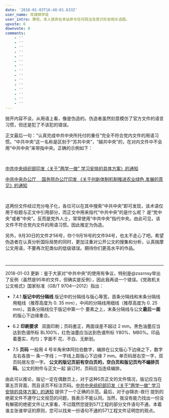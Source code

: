```yaml
---
date: '2018-01-03T16:48:01.633Z'
user_name: 攻城狮学徒
user_intro: 算啦，本人放弃在本站参与任何政治及意识形态相关话题。
upvote: 6
downvote: 0
comments:
    - ''
    - ''
    - ''
    - ''
    - ''
    - ''
    - ''
    - ''
    - ''
    - ''
    - ''
    - ''
    - ''
    - ''
    - ''
---
```


抛开内容不谈，从用语上看，像是伪造的。伪造者虽然刻意模仿了官方文件的语言习惯，但还是犯了不该犯的错误。  

正文最后一句：“认真完成中共中央所托付的重任”完全不符合党内文件的用语习惯。“中共中央”这一名称是区别于“苏共中央”，“越共中央”的，在对内文件中不会用“中共中央”来带指中央。正确的示例如下：

<br>
  
[中共中央组织部印发〈关于"两学一做" 学习安排的具体方案〉的通知](https://archive.is/o/2JYIT/std.xmu.edu.cn/_upload/article/files/b1/db/5061a7dd4ce3bfc9333575124ecb/07d73bdc-5197-4319-a6e1-0b543a3045f0.pdf)

[中共中央办公厅  国务院办公厅印发 《关于创新体制机制推进农业绿色 发展的意见》的通知](https://archive.is/o/2JYIT/jiuban.moa.gov.cn/zwllm/tzgg/gb/nybgg/201711/P020171116507536253376.pdf)

<br>
  
这两份文件经过充分电子化，各位可以在其中搜索“中共中央”即可发现，该术语仅用于标题与正文中引用部分，而正文中用来指代“中共中央”的是什么呢？ 是“党中央”或者“中央”。反而是党外人士，常常使用“中共中央”指代中央。由此可见，该文件不符合党内文件的用语习惯。因此推定为伪造。

另外，9月30日的文件才56号，你个9月16号的文件94号，也太不走心了吧。希望伪造者在认真分析国际局势的同时，更加注重对公开公文的搜集和分析，认真揣摩公文用语，不要再次犯类似的低级错误。期待你们更高水平的作品。  

<br>

---

2018-01-03 更新：鉴于大家对“中共中央”的使用有争议，特别是@zssrnsy举出了反例（虽然是95年的文件，但确实是反例），因此我再说一个错误。《党政机关公文格式》国家标准（GB/T 9704—2012）指出：

*   7.4.1 **版记中的分隔线** 版记中的分隔线与版心等宽，首条分隔线和末条分隔线用粗线（推荐高度为 0. 35 mm），中间的分隔线用细线（推荐高度为 0. 25 mm）。首条分隔线位于版记中第一个 要素之上，末条分隔线与公文**最后一面**的版心下边缘重合。

*   6.2 **印刷要求**   双面印刷；页码套正，两面误差不超过 2 mm。黑色油墨应当达到色谱所标 BL100%，红色油墨应当达到色谱所标 Y80%、M80%。印品着墨实、均匀；字面不 花、不白、无断划。 

*   7.5 **页码** 一般用 4 号半角宋体阿拉伯数字，编排在公文版心下边缘之下，数字左右各放一 条一字线；一字线上距版心下边缘 7 mm。单页码居右空一字，双页码居左空一字。 **公文的版记页前有空白页的，空白页和版记页均不编排页码**。公文的附件与正文一起 装订时，页码应当连续编排。  
    

由此可以推论，版记一定在偶数页上，对于这种5页正文的文件情况，版记应当在第五页背面，而且该页不标注页码。[中共中央组织部印发〈关于"两学一做" 学习安排的具体方案〉的通知](https://archive.is/o/2JYIT/std.xmu.edu.cn/_upload/article/files/b1/db/5061a7dd4ce3bfc9333575124ecb/07d73bdc-5197-4319-a6e1-0b543a3045f0.pdf) 提供了一个正确的示范。最后，对于@锦衣-夜行 提到的绝密文件不遵守公文规范的问题，我表示不能认同。当然，我没有能力找出一份没有解密的绝密文件让大家看，不过既然您提到571工程的部分文件语句不通，本着谁主张谁举证的原则，您可以找来一份语句不通的571工程文件证明您的观点。
